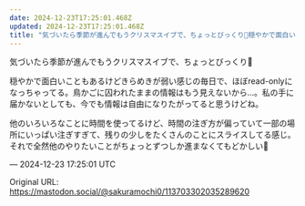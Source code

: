 ```yaml
---
date: 2024-12-23T17:25:01.468Z
updated: 2024-12-23T17:25:01.468Z
title: "気づいたら季節が進んでもうクリスマスイブで、ちょっとびっくり🎄穏やかで面白いこと[...]"
---
```


<p>気づいたら季節が進んでもうクリスマスイブで、ちょっとびっくり🎄</p><p>穏やかで面白いこともあるけどきらめきが弱い感じの毎日で、ほぼread-onlyになっちゃってる。鳥かごに囚われたままの情報はもう見えないから…。私の手に届かないとしても、今でも情報は自由になりたがってると思うけどね。</p><p>他のいろいろなことに時間を使ってるけど、時間の注ぎ方が偏っていて一部の場所にいっぱい注ぎすぎて、残りの少しをたくさんのことにスライスしてる感じ。それで全然他のやりたいことがちょっとずつしか進まなくてもどかしい🐢</p>

&mdash; 2024-12-23 17:25:01 UTC

Original URL: https://mastodon.social/@sakuramochi0/113703302035289620
